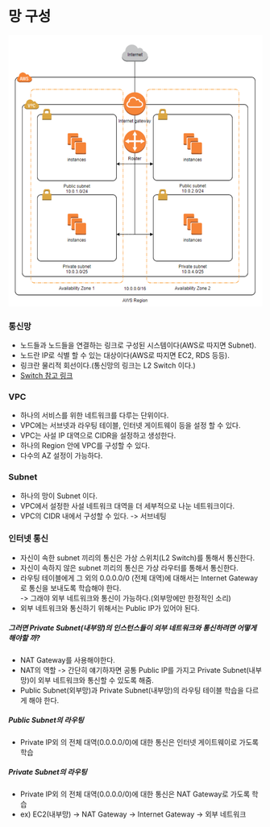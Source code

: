 # 망 구성
![img.png](image/img.png)

### 통신망
- 노드들과 노드들을 연결하는 링크로 구성된 시스템이다(AWS로 따지면 Subnet).
- 노드란 IP로 식별 할 수 있는 대상이다(AWS로 따지면 EC2, RDS 등등).
- 링크란 물리적 회선이다.(통신망의 링크는 L2 Switch 이다.)
- [Switch 참고 링크](https://brainbackdoor.tistory.com/115)

### VPC
- 하나의 서비스를 위한 네트워크를 다루는 단위이다.
- VPC에는 서브넷과 라우팅 테이블, 인터넷 게이트웨이 등을 설정 할 수 있다.
- VPC는 사설 IP 대역으로 CIDR을 설정하고 생성한다.
- 하나의 Region 안에 VPC를 구성할 수 있다.
- 다수의 AZ 설정이 가능하다.

### Subnet
- 하나의 망이 Subnet 이다.
- VPC에서 설정한 사설 네트워크 대역을 더 세부적으로 나눈 네트워크이다.
- VPC의 CIDR 내에서 구성할 수 있다. -> 서브네팅

### 인터넷 통신
- 자신이 속한 subnet 끼리의 통신은 가상 스위치(L2 Switch)를 통해서 통신한다.
- 자신이 속하지 않은 subnet 끼리의 통신은 가상 라우터를 통해서 통신한다.
- 라우팅 테이블에게 그 외의 0.0.0.0/0 (전체 대역)에 대해서는 Internet Gateway로 통신을 보내도록 학습해야 한다.  
-> 그래야 외부 네트워크와 통신이 가능하다.(외부망에만 한정적인 소리)
- 외부 네트워크와 통신하기 위해서는 Public IP가 있어야 된다.

##### 그러면 Private Subnet(내부망)의 인스턴스들이 외부 네트워크와 통신하려면 어떻게 해야할 까?
- NAT Gateway를 사용해야한다.
- NAT의 역할 -> 간단히 얘기하자면 공통 Public IP를 가지고 Private Subnet(내부망)이 외부 네트워크와 통신할 수 있도록 해줌.
- Public Subnet(외부망)과 Private Subnet(내부망)의 라우팅 테이블 학습을 다르게 해야 한다.
##### Public Subnet의 라우팅
- Private IP외 의 전체 대역(0.0.0.0/0)에 대한 통신은 인터넷 게이트웨이로 가도록 학습
##### Private Subnet의 라우팅
- Private IP외 의 전체 대역(0.0.0.0/0)에 대한 통신은 NAT Gateway로 가도록 학습
- ex) EC2(내부망) -> NAT Gateway -> Internet Gateway -> 외부 네트워크 

